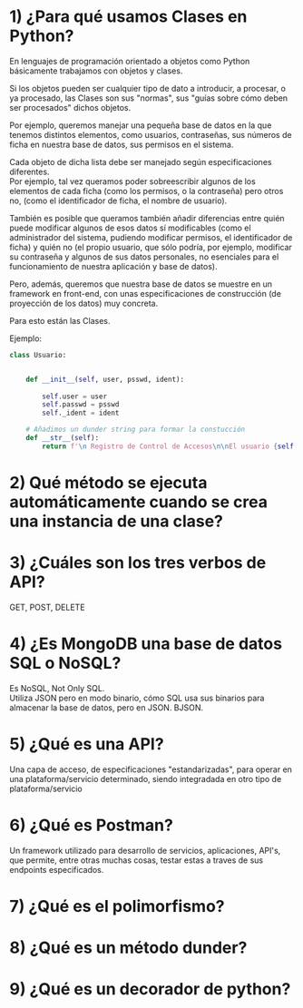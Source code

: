 # 1)    ¿Para qué usamos Clases en Python?

En lenguajes de programación orientado a objetos como Python básicamente trabajamos con objetos y clases.

Si los objetos pueden ser cualquier tipo de dato a introducir, a procesar, o ya procesado, las Clases son sus "normas", sus "guías sobre cómo deben ser procesados" dichos objetos.

Por ejemplo, queremos manejar una pequeña base de datos en la que tenemos distintos elementos, como usuarios, contraseñas, sus números de ficha en nuestra base de datos, sus permisos en el sistema.

Cada objeto de dicha lista debe ser manejado según especificaciones diferentes.  
Por ejemplo, tal vez queramos poder sobreescribir algunos de los elementos de cada ficha (como los permisos, o la contraseña) pero otros no, (como el identificador de ficha, el nombre de usuario).

También es posible que queramos también añadir diferencias entre quién puede modificar algunos de esos datos sí modificables (como el administrador del sistema, pudiendo modificar permisos, el identificador de ficha) y quién no (el propio usuario, que sólo podría, por ejemplo, modificar su contraseña y algunos de sus datos personales, no esenciales para el funcionamiento de nuestra aplicación y base de datos).

Pero, además, queremos que nuestra base de datos se muestre en un framework en front-end, con unas especificaciones de construcción (de proyección de los datos) muy concreta.

Para esto están las Clases.

Ejemplo:
```python
class Usuario:


    def __init__(self, user, psswd, ident):
        
        self.user = user
        self.passwd = psswd
        self._ident = ident

    # Añadimos un dunder string para formar la constucción
    def __str__(self):
        return f'\n Registro de Control de Accesos\n\nEl usuario {self._ident}: "{self.user}" \nTiene asignada la contraseña: {self.passwd}\n'

```


# 2)    Qué método se ejecuta automáticamente cuando se crea una instancia de una clase?

# 3)    ¿Cuáles son los tres verbos de API?
GET, POST, DELETE

# 4)    ¿Es MongoDB una base de datos SQL o NoSQL?
Es NoSQL, Not Only SQL.  
Utiliza JSON pero en modo binario, cómo SQL usa sus binarios para almacenar la base de datos, pero en JSON. BJSON.

# 5)    ¿Qué es una API?

Una capa de acceso, de especificaciones "estandarizadas", para operar en una plataforma/servicio determinado, siendo integradada en otro tipo de plataforma/servicio


# 6)    ¿Qué es Postman?

Un framework utilizado para desarrollo de servicios, aplicaciones, API's, que permite, entre otras muchas cosas, testar estas a traves de sus endpoints especificados.

# 7)    ¿Qué es el polimorfismo?



# 8)    ¿Qué es un método dunder?



# 9)    ¿Qué es un decorador de python?




